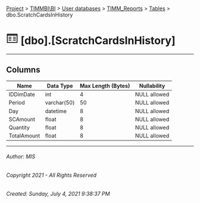 #### 

[Project](../../../../index.md) > [TIMMBI\\BI](../../../index.md) > [User databases](../../index.md) > [TIMM_Reports](../index.md) > [Tables](Tables.md) > dbo.ScratchCardsInHistory

# ![Tables](../../../../Images/Table32.png) [dbo].[ScratchCardsInHistory]

---

## <a name="#columns"></a>Columns

| Name | Data Type | Max Length (Bytes) | Nullability |
|---|---|---|---|
| IDDimDate | int | 4 | NULL allowed |
| Period | varchar(50) | 50 | NULL allowed |
| Day | datetime | 8 | NULL allowed |
| SCAmount | float | 8 | NULL allowed |
| Quantity | float | 8 | NULL allowed |
| TotalAmount | float | 8 | NULL allowed |


---

###### Author:  MIS

###### Copyright 2021 - All Rights Reserved

###### Created: Sunday, July 4, 2021 9:38:37 PM

